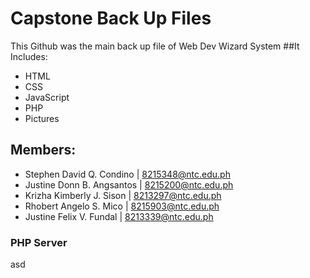 # Capstone Back Up Files
This Github was the main back up file of Web Dev Wizard System
##It Includes:
* HTML
* CSS
* JavaScript
* PHP
* Pictures
## Members:
* Stephen David Q. Condino | 8215348@ntc.edu.ph
* Justine Donn B. Angsantos  | 8215200@ntc.edu.ph
* Krizha Kimberly J. Sison | 8213297@ntc.edu.ph
* Rhobert Angelo S. Mico | 8215903@ntc.edu.ph
* Justine Felix V. Fundal | 8213339@ntc.edu.ph

### PHP Server
asd
